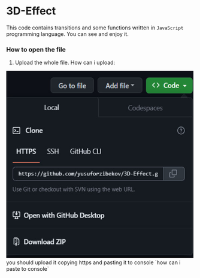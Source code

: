 # 3D-Effect
This code contains transitions and some functions written in `JavaScript` programming language. You can see and enjoy it.   

### How to open the file 

1. Upload the whole file. How can i upload:
<img width="500" height="500" src="/photo_2023-10-17_23-09-38.jpg">
you should upload it copying https and pasting it to console `how can i paste to console`
